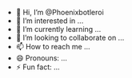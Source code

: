 - 👋 Hi, I’m @Phoenixbotleroi
- 👀 I’m interested in ...
- 🌱 I’m currently learning ...
- 💞️ I’m looking to collaborate on ...
- 📫 How to reach me ...
- 😄 Pronouns: ...
- ⚡ Fun fact: ...

<!---
Phoenixbotleroi/Phoenixbotleroi is a ✨ special ✨ repository because its `README.md` (this file) appears on your GitHub profile.
You can click the Preview link to take a look at your changes.
--->
